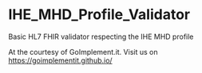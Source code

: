 # IHE_MHD_Profile_Validator
Basic HL7 FHIR validator respecting the IHE MHD profile

At the courtesy of GoImplement.it. Visit us on https://goimplementit.github.io/
